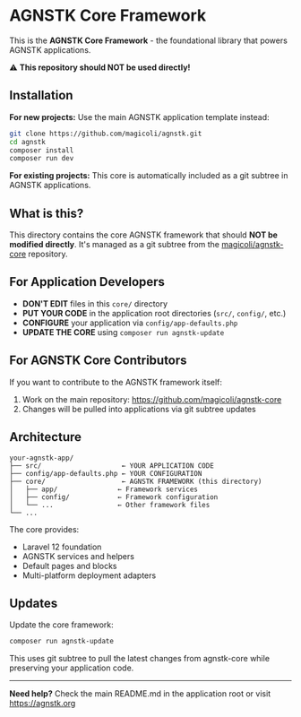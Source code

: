 # AGNSTK Core Framework

This is the **AGNSTK Core Framework** - the foundational library that powers AGNSTK applications.

⚠️ **This repository should NOT be used directly!** 

## Installation

**For new projects:**
Use the main AGNSTK application template instead:
```bash
git clone https://github.com/magicoli/agnstk.git
cd agnstk
composer install
composer run dev
```

**For existing projects:**
This core is automatically included as a git subtree in AGNSTK applications.

## What is this?

This directory contains the core AGNSTK framework that should **NOT be modified directly**. It's managed as a git subtree from the [magicoli/agnstk-core](https://github.com/magicoli/agnstk-core) repository.

## For Application Developers

- **DON'T EDIT** files in this `core/` directory
- **PUT YOUR CODE** in the application root directories (`src/`, `config/`, etc.)
- **CONFIGURE** your application via `config/app-defaults.php`
- **UPDATE THE CORE** using `composer run agnstk-update`

## For AGNSTK Core Contributors

If you want to contribute to the AGNSTK framework itself:

1. Work on the main repository: https://github.com/magicoli/agnstk-core
2. Changes will be pulled into applications via git subtree updates

## Architecture

```
your-agnstk-app/
├── src/                    ← YOUR APPLICATION CODE
├── config/app-defaults.php ← YOUR CONFIGURATION
├── core/                   ← AGNSTK FRAMEWORK (this directory)
│   ├── app/               ← Framework services
│   ├── config/            ← Framework configuration
│   └── ...                ← Other framework files
└── ...
```

The core provides:
- Laravel 12 foundation
- AGNSTK services and helpers
- Default pages and blocks
- Multi-platform deployment adapters

## Updates

Update the core framework:
```bash
composer run agnstk-update
```

This uses git subtree to pull the latest changes from agnstk-core while preserving your application code.

---

**Need help?** Check the main README.md in the application root or visit https://agnstk.org
